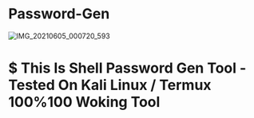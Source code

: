 # Password-Gen
![IMG_20210605_000720_593](https://user-images.githubusercontent.com/82527627/120848405-611b2c80-c592-11eb-994a-65a85935d6a8.jpg)

# $ This Is Shell Password Gen Tool - Tested On Kali Linux / Termux 100%100 Woking Tool

